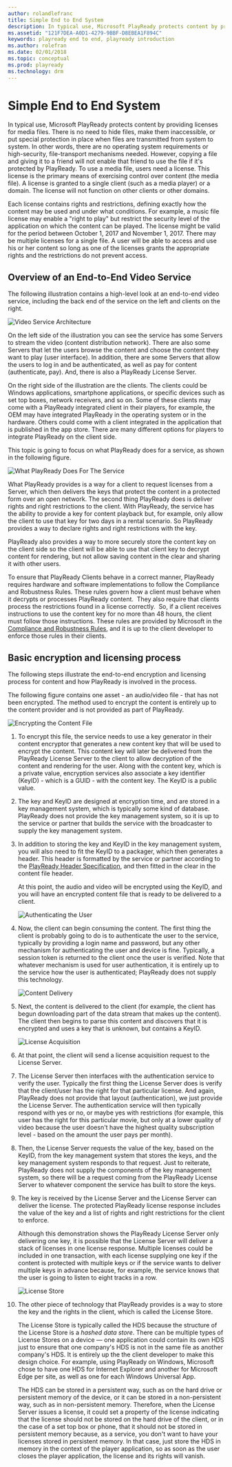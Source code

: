 ```yaml
---
author: rolandlefranc
title: Simple End to End System
description: In typical use, Microsoft PlayReady protects content by providing licenses for media files.
ms.assetid: "121F7DEA-A0D1-4279-9BBF-D8EBEA1F894C"
keywords: playready end to end, playready introduction
ms.author: rolefran
ms.date: 02/01/2018
ms.topic: conceptual
ms.prod: playready
ms.technology: drm
---
```


# Simple End to End System

In typical use, Microsoft PlayReady protects content by providing licenses for media files. There is no need to hide files, make them inaccessible, or put special protection in place when files are transmitted from system to system. In other words, there are no operating system requirements or high-security, file-transport mechanisms needed. However, copying a file and giving it to a friend will not enable that friend to use the file if it's protected by PlayReady. To use a media file, users need a license. This license is the primary means of exercising control over content (the media file). A license is granted to a single client (such as a media player) or a domain. The license will not function on other clients or other domains.

Each license contains rights and restrictions, defining exactly how the content may be used and under what conditions. For example, a music file license may enable a "right to play" but restrict the security level of the application on which the content can be played. The license might be valid for the period between October 1, 2017 and November 1, 2017. There may be multiple licenses for a single file. A user will be able to access and use his or her content so long as one of the licenses grants the appropriate rights and the restrictions do not prevent access.

## Overview of an End-to-End Video Service

The following illustration contains a high-level look at an end-to-end video service, including the back end of the service on the left and clients on the right.

![Video Service Architecture](../images/video_service_architecture.png)

On the left side of the illustration you can see the service has some Servers to stream the video (content distribution network). There are also some Servers that let the users browse the content and choose the content they want to play (user interface). In addition, there are some Servers that allow the users to log in and be authenticated, as well as pay for content (authenticate, pay). And, there is also a PlayReady License Server.

On the right side of the illustration are the clients. The clients could be Windows applications, smartphone applications, or specific devices such as set top boxes, network receivers, and so on. Some of these clients may come with a PlayReady integrated client in their players, for example, the OEM may have integrated PlayReady in the operating system or in the hardware. Others could come with a client integrated in the application that is published in the app store. There are many different options for players to integrate PlayReady on the client side.

This topic is going to focus on what PlayReady does for a service, as shown in the following figure.

![What PlayReady Does For The Service](../images/playready_services.png)

What PlayReady provides is a way for a client to request licenses from a Server, which then delivers the keys that protect the content in a protected form over an open network. The second thing PlayReady does is deliver rights and right restrictions to the client. With PlayReady, the service has the ability to provide a key for content playback but, for example, only allow the client to use that key for two days in a rental scenario. So PlayReady provides a way to declare rights and right restrictions with the key.

PlayReady also provides a way to more securely store the content key on the client side so the client will be able to use that client key to decrypt content for rendering, but not allow saving content in the clear and sharing it with other users.

To ensure that PlayReady Clients behave in a correct manner, PlayReady requires hardware and software implementations to follow the Compliance and Robustness Rules. These rules govern how a client must behave when it decrypts or processes PlayReady content.  They also require that clients process the restrictions found in a license correctly.  So, if a client receives instructions to use the content key for no more than 48 hours, the client must follow those instructions. These rules are provided by Microsoft in the [Compliance and Robustness Rules](https://www.microsoft.com/playready/licensing/compliance/), and it is up to the client developer to enforce those rules in their clients.

<a id="basicprocess"></a>
## Basic encryption and licensing process

The following steps illustrate the end-to-end encryption and licensing process for content and how PlayReady is involved in the process.

The following figure contains one asset - an audio/video file - that has not been encrypted. The method used to encrypt the content is entirely up to the content provider and is not provided as part of PlayReady.

   ![Encrypting the Content File](../images/encrypting_the_content_file.png)

   1. To encrypt this file, the service needs to use a key generator in their content encryptor that generates a new content key that will be used to encrypt the content. This content key will later be delivered from the PlayReady License Server to the client to allow decryption of the content and rendering for the user. Along with the content key, which is a private value, encryption services also associate a key identifier (KeyID) - which is a GUID - with the content key. The KeyID is a public value.

   2. The key and KeyID are designed at encryption time, and are stored in a key management system, which is typically some kind of database. PlayReady does not provide the key management system, so it is up to the service or partner that builds the service with the broadcaster to supply the key management system.

   3. In addition to storing the key and KeyID in the key management system, you will also need to fit the KeyID to a packager, which then generates a header. This header is formatted by the service or partner according to the [PlayReady Header Specification](../Specifications/playready-header-specification.md), and then fitted in the clear in the content file header.

      At this point, the audio and video will be encrypted using the KeyID, and you will have an encrypted content file that is ready to be delivered to a client.

      ![Authenticating the User](../images/authenticating_the_user.png)

   4. Now, the client can begin consuming the content. The first thing the client is probably going to do is to authenticate the user to the service, typically by providing a login name and password, but any other mechanism for authenticating the user and device is fine. Typically, a session token is returned to the client once the user is verified. Note that whatever mechanism is used for user authentication, it is entirely up to the service how the user is authenticated; PlayReady does not supply this technology.

      ![Content Delivery](../images/content_delivery.png)

   5. Next, the content is delivered to the client (for example, the client has begun downloading part of the data stream that makes up the content). The client then begins to parse this content and discovers that it is encrypted and uses a key that is unknown, but contains a KeyID.

      ![License Acquisition](../images/license_acquisition.png)

   6. At that point, the client will send a license acquisition request to the License Server.

   7. The License Server then interfaces with the authentication service to verify the user. Typically the first thing the License Server does is verify that the client/user has the right for that particular license. And again, PlayReady does not provide that layout (authentication), we just provide the License Server. The authentication service will then typically respond with yes or no, or maybe yes with restrictions (for example, this user has the right for this particular movie, but only at a lower quality of video because the user doesn't have the highest quality subscription level - based on the amount the user pays per month).

   8. Then, the License Server requests the value of the key, based on the KeyID, from the key management system that stores the keys, and the key management system responds to that request. Just to reiterate, PlayReady does not supply the components of the key management system, so there will be a request coming from the PlayReady License Server to whatever component the service has built to store the keys.

   9. The key is received by the License Server and the License Server can deliver the license. The protected PlayReady license response includes the value of the key and a list of rights and right restrictions for the client to enforce.

      Although this demonstration shows the PlayReady License Server only delivering one key, it is possible that the License Server will deliver a stack of licenses in one license response. Multiple licenses could be included in one transaction, with each license supplying one key if the content is protected with multiple keys or if the service wants to deliver multiple keys in advance because, for example, the service knows that the user is going to listen to eight tracks in a row.

      ![License Store](../images/license_store.png)

   10. The other piece of technology that PlayReady provides is a way to store the key and the rights in the client, which is called the License Store.

       The License Store is typically called the HDS because the structure of the License Store is a *hashed data store*. There can be multiple types of License Stores on a device &mdash; one application could contain its own HDS just to ensure that one company's HDS is not in the same file as another company's HDS. It is entirely up the the client developer to make this design choice. For example, using PlayReady on Windows, Microsoft chose to have one HDS for Internet Explorer and another for Microsoft Edge per site, as well as one for each Windows Universal App.

       The HDS can be stored in a persistent way, such as on the hard drive or persistent memory of the device, or it can be stored in a non-persistent way, such as in non-persistent memory. Therefore, when the License Server issues a license, it could set a property of the license indicating that the license should not be stored on the hard drive of the client, or in the case of a set top box or phone, that it should not be stored in persistent memory because, as a service, you don't want to have your licenses stored in persistent memory. In that case, just store the HDS in memory in the context of the player application, so as soon as the user closes the player application, the license and its rights will vanish.

